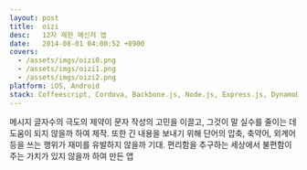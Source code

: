 ```yaml
---
layout: post
title:  oizi
desc:   12자 제한 메신저 앱
date:   2014-08-01 04:00:52 +0900
covers:
  - /assets/imgs/oizi0.png
  - /assets/imgs/oizi1.png
  - /assets/imgs/oizi2.png
platform: iOS, Android
stack: Coffeescript, Cordova, Backbone.js, Node.js, Express.js, DynamoDB, Redis, Opsworks, EC2 
---
```

메시지 글자수의 극도의 제약이 문자 작성의 고민을 이끌고, 그것이 말 실수를 줄이는 데 도움이 되지 않을까 하여 제작. 또한 긴 내용을 보내기 위해 단어의 압축, 축약어, 외계어 등을 쓰는 행위가 재미를 유발하지 않을까 기대. 편리함을 추구하는 세상에서 불편함이 주는 가치가 있지 않을까 하여 만든 앱

